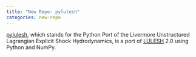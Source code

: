 ```yaml
---
title: "New Repo: pylulesh"
categories: new-repo
---
```


[pylulesh](https://github.com/LLNL/pylulesh), which stands for the Python Port of the Livermore Unstructured Lagrangian Explicit Shock Hydrodynamics, is a port of [LULESH](https://github.com/LLNL/LULESH) 2.0 using Python and NumPy.
